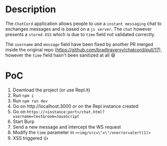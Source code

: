 # Description

The `ChatCord` application allows people to use a `instant messaging` chat to exchanges messages and is based on a `js server`.
The `chat` however presents a `stored XSS` which is due to `time` field not validated correctly.

The `username` and `message` field have been fixed by another PR merged inside the original repo (https://github.com/bradtraversy/chatcord/pull/17), however the `time` field hasn't been sanitized at all :smile:

# PoC

1. Download the project (or use Repl.it)
2. Run `npm i`
3. Run `npm run dev`
4. Go on http://localhost:3000 or on the Repl instance created
5. Go on `https://<instance:port>/chat.html?username=test&room=JavaScript`
6. Start Burp
7. Send a new message and intercept the WS request
8. Modify the `time` parameter in `><img/src=\"x\"/onerror=alert(1)>`
9. XSS triggered :+1:
